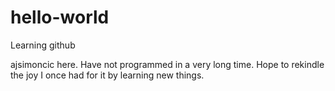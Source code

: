 # hello-world
Learning github

ajsimoncic here. Have not programmed in a very long time. Hope to rekindle the joy I once had for it by learning new things.
